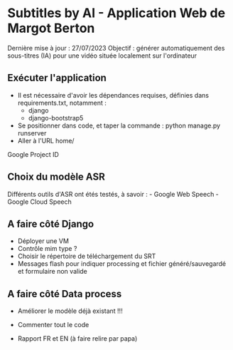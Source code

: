# Subtitles by AI - Application Web de Margot Berton

Dernière mise à jour : 27/07/2023
Objectif : générer automatiquement des sous-titres (IA) pour une vidéo située localement sur l'ordinateur


## Exécuter l'application

* Il est nécessaire d'avoir les dépendances requises, définies dans requirements.txt, notamment :
	- django
	- django-bootstrap5
* Se positionner dans code, et taper la commande : python manage.py runserver
* Aller à l'URL home/

Google Project ID


## Choix du modèle ASR

Différents outils d'ASR ont étés testés, à savoir :
	- Google Web Speech
	- Google Cloud Speech


## A faire côté Django
* Déployer une VM
* Contrôle mim type ?
* Choisir le répertoire de téléchargement du SRT
* Messages flash pour indiquer processing et fichier généré/sauvegardé et formulaire non valide

## A faire côté Data process
* Améliorer le modèle déjà existant !!!

* Commenter tout le code
* Rapport FR et EN (à faire relire par papa)
